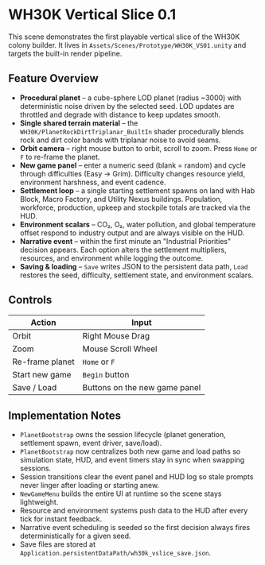 # WH30K Vertical Slice 0.1

This scene demonstrates the first playable vertical slice of the WH30K colony builder. It lives in `Assets/Scenes/Prototype/WH30K_VS01.unity` and targets the built-in render pipeline.

## Feature Overview

- **Procedural planet** – a cube-sphere LOD planet (radius ~3000) with deterministic noise driven by the selected seed. LOD updates are throttled and degrade with distance to keep updates smooth.
- **Single shared terrain material** – the `WH30K/PlanetRockDirtTriplanar_BuiltIn` shader procedurally blends rock and dirt color bands with triplanar noise to avoid seams.
- **Orbit camera** – right mouse button to orbit, scroll to zoom. Press `Home` or `F` to re-frame the planet.
- **New game panel** – enter a numeric seed (blank = random) and cycle through difficulties (Easy → Grim). Difficulty changes resource yield, environment harshness, and event cadence.
- **Settlement loop** – a single starting settlement spawns on land with Hab Block, Macro Factory, and Utility Nexus buildings. Population, workforce, production, upkeep and stockpile totals are tracked via the HUD.
- **Environment scalars** – CO₂, O₂, water pollution, and global temperature offset respond to industry output and are always visible on the HUD.
- **Narrative event** – within the first minute an "Industrial Priorities" decision appears. Each option alters the settlement multipliers, resources, and environment while logging the outcome.
- **Saving & loading** – `Save` writes JSON to the persistent data path, `Load` restores the seed, difficulty, settlement state, and environment scalars.

## Controls

| Action | Input |
| --- | --- |
| Orbit | Right Mouse Drag |
| Zoom | Mouse Scroll Wheel |
| Re-frame planet | `Home` or `F` |
| Start new game | `Begin` button |
| Save / Load | Buttons on the new game panel |

## Implementation Notes

- `PlanetBootstrap` owns the session lifecycle (planet generation, settlement spawn, event driver, save/load).
- `PlanetBootstrap` now centralizes both new game and load paths so simulation state, HUD, and event timers stay in sync when swapping sessions.
- Session transitions clear the event panel and HUD log so stale prompts never linger after loading or starting anew.
- `NewGameMenu` builds the entire UI at runtime so the scene stays lightweight.
- Resource and environment systems push data to the HUD after every tick for instant feedback.
- Narrative event scheduling is seeded so the first decision always fires deterministically for a given seed.
- Save files are stored at `Application.persistentDataPath/wh30k_vslice_save.json`.
